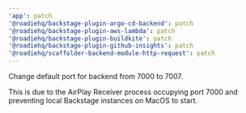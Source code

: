 ```yaml
---
'app': patch
'@roadiehq/backstage-plugin-argo-cd-backend': patch
'@roadiehq/backstage-plugin-aws-lambda': patch
'@roadiehq/backstage-plugin-buildkite': patch
'@roadiehq/backstage-plugin-github-insights': patch
'@roadiehq/scaffolder-backend-module-http-request': patch
---
```


Change default port for backend from 7000 to 7007.

This is due to the AirPlay Receiver process occupying port 7000 and preventing local Backstage instances on MacOS to start.
